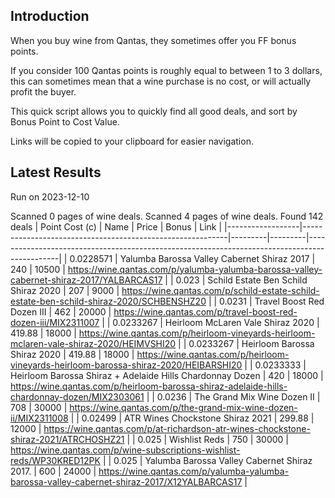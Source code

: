 ## Introduction

When you buy wine from Qantas, they sometimes offer you FF bonus points. 

If you consider 100 Qantas points is roughly equal to between 1 to 3 dollars, this can sometimes mean that a wine purchase is no cost, or will actually profit the buyer.

This quick script allows you to quickly find all good deals, and sort by Bonus Point to Cost Value.

Links will be copied to your clipboard for easier navigation.

## Latest Results

Run on 2023-12-10

Scanned 0 pages of wine deals.
Scanned 4 pages of wine deals.
Found 142 deals
|   Point Cost (c) | Name                                                      |   Price |   Bonus | Link                                                                                         |
|------------------|-----------------------------------------------------------|---------|---------|----------------------------------------------------------------------------------------------|
|        0.0228571 | Yalumba Barossa Valley Cabernet Shiraz 2017               |  240    |   10500 | https://wine.qantas.com/p/yalumba-yalumba-barossa-valley-cabernet-shiraz-2017/YALBARCAS17    |
|        0.023     | Schild Estate Ben Schild Shiraz 2020                      |  207    |    9000 | https://wine.qantas.com/p/schild-estate-schild-estate-ben-schild-shiraz-2020/SCHBENSHZ20     |
|        0.0231    | Travel Boost Red Dozen III                                |  462    |   20000 | https://wine.qantas.com/p/travel-boost-red-dozen-iii/MIX2311007                              |
|        0.0233267 | Heirloom McLaren Vale Shiraz 2020                         |  419.88 |   18000 | https://wine.qantas.com/p/heirloom-vineyards-heirloom-mclaren-vale-shiraz-2020/HEIMVSHI20    |
|        0.0233267 | Heirloom Barossa Shiraz 2020                              |  419.88 |   18000 | https://wine.qantas.com/p/heirloom-vineyards-heirloom-barossa-shiraz-2020/HEIBARSHI20        |
|        0.0233333 | Heirloom Barossa Shiraz + Adelaide Hills Chardonnay Dozen |  420    |   18000 | https://wine.qantas.com/p/heirloom-barossa-shiraz-adelaide-hills-chardonnay-dozen/MIX2303061 |
|        0.0236    | The Grand Mix Wine Dozen II                               |  708    |   30000 | https://wine.qantas.com/p/the-grand-mix-wine-dozen-ii/MIX2311008                             |
|        0.02499   | ATR Wines Chockstone Shiraz 2021                          |  299.88 |   12000 | https://wine.qantas.com/p/at-richardson-atr-wines-chockstone-shiraz-2021/ATRCHOSHZ21         |
|        0.025     | Wishlist Reds                                             |  750    |   30000 | https://wine.qantas.com/p/wine-subscriptions-wishlist-reds/WP30KRED12PK                      |
|        0.025     | Yalumba Barossa Valley Cabernet Shiraz 2017.              |  600    |   24000 | https://wine.qantas.com/p/yalumba-yalumba-barossa-valley-cabernet-shiraz-2017/X12YALBARCAS17 |

